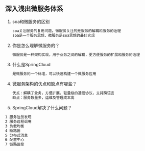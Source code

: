 ## 深入浅出微服务体系

1. soa和微服务的区别

   ```html
   soa关注服务的复用问题，微服务关注的是服务的解耦和服务的治理
   soa是一个服务思想，微服务是soa思想的最佳实现
   ```

   

2. 你是怎么理解微服务的？

   ```html
   微服务是一种架构实现，用于业务之间的解耦，更方便服务的扩展和服务的治理
   ```

   

3. 什么是SpringCloud

   ```html
   是微服务的一个标准，可以快速构建一个微服务应用
   ```

   

4. 微服务架构的优点和缺点有哪些？

   ```html
   优点：解耦了业务，方便扩展，轻量级的通信协议，支持跨语言
   缺点：服务数量多，运维及管理成本高
   ```

   

5. SpringCloud解决了什么问题？

```html
1 服务注册发现
2 服务远程调用
3 负载均衡
4 断路器
5 分布式消息
6 配置中心
7 链路监控
```


